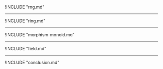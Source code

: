 <!--

```haskell
{-# LANGUAGE FlexibleInstances #-}
{-# LANGUAGE GeneralizedNewtypeDeriving #-}
{-# LANGUAGE StandaloneDeriving #-}

module LastHalf where

import Data.Ratio (Rational, (%), numerator, denominator)
import Prelude hiding (Semigroup(..))

newtype Sum a = Sum
    { unSum :: a
    } deriving (Show, Eq)

newtype Product a = Product
    { unProduct :: a
    } deriving (Show, Eq)

deriving instance Num a => Num (Sum a)
deriving instance Num a => Num (Product a)

newtype And = And
    { unAnd :: Bool
    } deriving (Show, Eq)

newtype Or = Or
    { unOr :: Bool
    } deriving (Show, Eq)

newtype Xor = Xor
    { unXor :: Bool
    } deriving (Show, Eq)
```

-->

!INCLUDE "rng.md"

- - - - -

!INCLUDE "ring.md"

- - - - -

!INCLUDE "morphism-monoid.md"

- - - - -

!INCLUDE "field.md"

- - - - -

!INCLUDE "conclusion.md"
